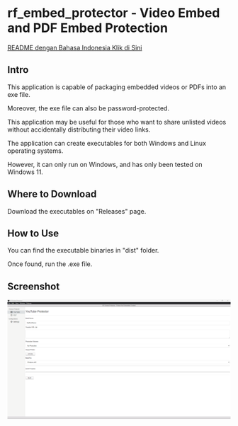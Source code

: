 # rf_embed_protector - Video Embed and PDF Embed Protection

[README dengan Bahasa Indonesia Klik di Sini](https://github.com/rakifsul/rf_embed_protector/blob/main/README_id.md)

## Intro

This application is capable of packaging embedded videos or PDFs into an exe file.

Moreover, the exe file can also be password-protected.

This application may be useful for those who want to share unlisted videos without accidentally distributing their video links.

The application can create executables for both Windows and Linux operating systems.

However, it can only run on Windows, and has only been tested on Windows 11.

## Where to Download

Download the executables on "Releases" page.

## How to Use

You can find the executable binaries in "dist" folder.

Once found, run the .exe file.

## Screenshot

<p align="center">
	<img src="./.md_asset/ss-1.png" />
</p>